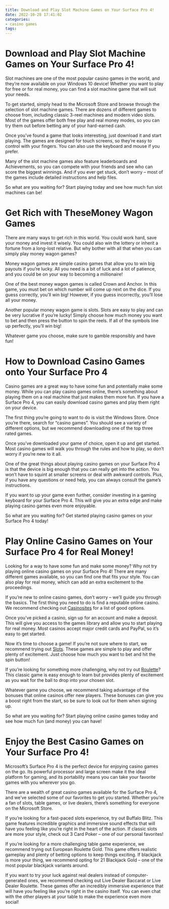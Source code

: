 ```yaml
---
title: Download and Play Slot Machine Games on Your Surface Pro 4!
date: 2022-10-28 17:41:02
categories:
- casino games
tags:
---
```



#  Download and Play Slot Machine Games on Your Surface Pro 4!

Slot machines are one of the most popular casino games in the world, and they’re now available on your Windows 10 device! Whether you want to play for free or for real money, you can find a slot machine game that will suit your needs.

To get started, simply head to the Microsoft Store and browse through the selection of slot machine games. There are dozens of different games to choose from, including classic 3-reel machines and modern video slots. Most of the games offer both free play and real money modes, so you can try them out before betting any of your hard-earned cash.

Once you’ve found a game that looks interesting, just download it and start playing. The games are designed for touch screens, so they’re easy to control with your fingers. You can also use the keyboard and mouse if you prefer.

Many of the slot machine games also feature leaderboards and Achievements, so you can compete with your friends and see who can score the biggest winnings. And if you ever get stuck, don’t worry – most of the games include detailed instructions and help files.

So what are you waiting for? Start playing today and see how much fun slot machines can be!

#  Get Rich with TheseMoney Wagon Games 

There are many ways to get rich in this world. You could work hard, save your money and invest it wisely. You could also win the lottery or inherit a fortune from a long-lost relative. But why bother with all that when you can simply play money wagon games?

Money wagon games are simple casino games that allow you to win big payouts if you’re lucky. All you need is a bit of luck and a lot of patience, and you could be on your way to becoming a millionaire!

One of the best money wagon games is called Crown and Anchor. In this game, you must bet on which number will come up next on the dice. If you guess correctly, you’ll win big! However, if you guess incorrectly, you’ll lose all your money.

Another popular money wagon game is slots. Slots are easy to play and can be very lucrative if you’re lucky! Simply choose how much money you want to bet and then press the button to spin the reels. If all of the symbols line up perfectly, you’ll win big!

Whatever game you choose, make sure to gamble responsibly and have fun!

#  How to Download Casino Games onto Your Surface Pro 4

Casino games are a great way to have some fun and potentially make some money. While you can play casino games online, there’s something about playing them on a real machine that just makes them more fun. If you have a Surface Pro 4, you can easily download casino games and play them right on your device.

The first thing you’re going to want to do is visit the Windows Store. Once you’re there, search for “casino games”. You should see a variety of different options, but we recommend downloading one of the top three rated games.

Once you’ve downloaded your game of choice, open it up and get started. Most casino games will walk you through the rules and how to play, so don’t worry if you’re new to it all.

One of the great things about playing casino games on your Surface Pro 4 is that the device is big enough that you can really get into the action. You won’t have to squint at smaller screens or deal with awkward controls. Plus, if you have any questions or need help, you can always consult the game’s instructions.

If you want to up your game even further, consider investing in a gaming keyboard for your Surface Pro 4. This will give you an extra edge and make playing casino games even more enjoyable.

So what are you waiting for? Get started playing casino games on your Surface Pro 4 today!

#  Play Online Casino Games on Your Surface Pro 4 for Real Money!

Looking for a way to have some fun and make some money? Why not try playing online casino games on your Surface Pro 4! There are many different games available, so you can find one that fits your style. You can also play for real money, which can add an extra excitement to the proceedings.

If you’re new to online casino games, don’t worry – we’ll guide you through the basics. The first thing you need to do is find a reputable online casino. We recommend checking out <a href="https://www.casinosites.co.uk/">Casinosites</a> for a list of good options.

Once you’ve picked a casino, sign up for an account and make a deposit. This will give you access to the games library and allow you to start playing for real money. Most casinos accept major credit cards and PayPal, so it’s easy to get started.

Now it’s time to choose a game! If you’re not sure where to start, we recommend trying out <a href="https://www.casinosites.co.uk/slots/">Slots</a>. These games are simple to play and offer plenty of excitement. Just choose how much you want to bet and hit the spin button!

If you’re looking for something more challenging, why not try out <a href="https://www.casinosites.co.uk/roulette/">Roulette</a>? This classic game is easy enough to learn but provides plenty of excitement as you wait for the ball to drop into your chosen slot.

Whatever game you choose, we recommend taking advantage of the bonuses that online casinos offer new players. These bonuses can give you a boost right from the start, so be sure to look out for them when signing up.

So what are you waiting for? Start playing online casino games today and see how much fun (and money) you can have!

#  Enjoy the Best Casino Games on Your Surface Pro 4!

Microsoft’s Surface Pro 4 is the perfect device for enjoying casino games on the go. Its powerful processor and large screen make it the ideal platform for gaming, and its portability means you can take your favorite games with you wherever you go.

There are a wealth of great casino games available for the Surface Pro 4, and we’ve selected some of our favorites to get you started. Whether you’re a fan of slots, table games, or live dealers, there’s something for everyone on the Microsoft Store.

If you’re looking for a fast-paced slots experience, try out Buffalo Blitz. This game features incredible graphics and immersive sound effects that will have you feeling like you’re right in the heart of the action. If classic slots are more your style, check out 3 Card Poker – one of our personal favorites!

If you’re looking for a more challenging table game experience, we recommend trying out European Roulette Gold. This game offers realistic gameplay and plenty of betting options to keep things exciting. If blackjack is more your thing, we recommend opting for 21 Blackjack Gold – one of the most popular blackjack variants around.

If you want to try your luck against real dealers instead of computer-generated ones, we recommend checking out Live Dealer Baccarat or Live Dealer Roulette. These games offer an incredibly immersive experience that will have you feeling like you’re right in the casino itself. You can even chat with the other players at your table to make the experience even more social!